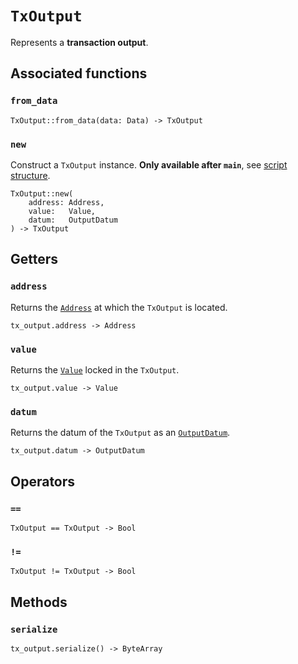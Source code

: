 # `TxOutput`

Represents a **transaction output**.

## Associated functions

### `from_data`

```helios
TxOutput::from_data(data: Data) -> TxOutput
```

### `new`

Construct a `TxOutput` instance. **Only available after `main`**, see [script structure](../script-structure.md#data-generators-and-test-functions-5).

```helios
TxOutput::new(
    address: Address,
    value:   Value,
    datum:   OutputDatum
) -> TxOutput
```

## Getters

### `address`

Returns the [`Address`](./address.md) at which the `TxOutput` is located.

```helios
tx_output.address -> Address
```

### `value`

Returns the [`Value`](./value.md) locked in the `TxOutput`.

```helios
tx_output.value -> Value
```

### `datum`

Returns the datum of the `TxOutput` as an [`OutputDatum`](./outputdatum.md).

```helios
tx_output.datum -> OutputDatum
```

## Operators

### `==`

```helios
TxOutput == TxOutput -> Bool
```

### `!=`

```helios
TxOutput != TxOutput -> Bool
```

## Methods

### `serialize`

```helios
tx_output.serialize() -> ByteArray
```
